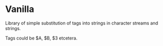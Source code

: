 # Vanilla

Library of simple substitution of tags into strings
in character streams and strings.

Tags could be $A, $B, $3 etcetera.
